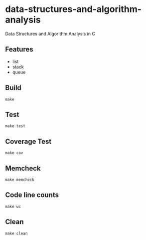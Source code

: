 # data-structures-and-algorithm-analysis
Data Structures and Algorithm Analysis in C

## Features
- list
- stack
- queue

## Build
```
make
```

## Test
```
make test
```

## Coverage Test
```
make cov
```

## Memcheck
```
make memcheck
```

## Code line counts
```
make wc
```

## Clean
```
make clean
```